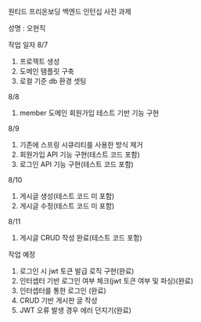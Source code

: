 원티드 프리온보딩 백엔드 인턴십 사전 과제

성명 : 오현직

작업 일자
8/7
1. 프로젝트 생성
2. 도메인 템플릿 구축
3. 로컬 기준 db 환경 셋팅

8/8
1. member 도메인 회원가입 테스트 기반 기능 구현

8/9
1. 기존에 스프링 시큐리티를 사용한 방식 제거
2. 회원가입 API 기능 구현(테스트 코드 포함)
3. 로그인 API 기능 구현(테스트 코드 포함)

8/10
1. 게시글 생성(테스트 코드 미 포함)
2. 게시글 수정(테스트 코드 미 포함)

8/11
1. 게시글 CRUD 작성 완료(테스트 코드 포함)


작업 예정
1. 로그인 시 jwt 토큰 발급 로직 구현(완료)
2. 인터셉터 기반 로그인 여부 체크(jwt 토큰 여부 및 파싱)(완료)
3. 인터셉터를 통한 로그인 (완료)
4. CRUD 기반 게시판 글 작성
5. JWT 오류 발생 경우 에러 던지기(완료)
